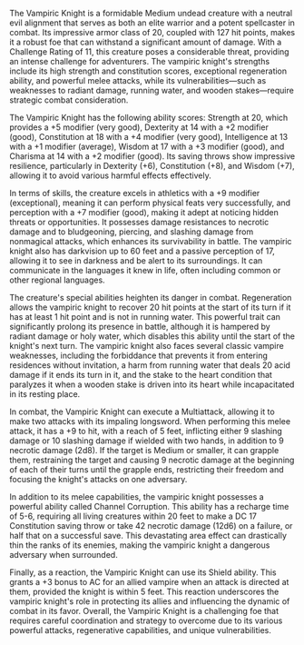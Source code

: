 The Vampiric Knight is a formidable Medium undead creature with a neutral evil alignment that serves as both an elite warrior and a potent spellcaster in combat. Its impressive armor class of 20, coupled with 127 hit points, makes it a robust foe that can withstand a significant amount of damage. With a Challenge Rating of 11, this creature poses a considerable threat, providing an intense challenge for adventurers. The vampiric knight's strengths include its high strength and constitution scores, exceptional regeneration ability, and powerful melee attacks, while its vulnerabilities—such as weaknesses to radiant damage, running water, and wooden stakes—require strategic combat consideration.

The Vampiric Knight has the following ability scores: Strength at 20, which provides a +5 modifier (very good), Dexterity at 14 with a +2 modifier (good), Constitution at 18 with a +4 modifier (very good), Intelligence at 13 with a +1 modifier (average), Wisdom at 17 with a +3 modifier (good), and Charisma at 14 with a +2 modifier (good). Its saving throws show impressive resilience, particularly in Dexterity (+6), Constitution (+8), and Wisdom (+7), allowing it to avoid various harmful effects effectively. 

In terms of skills, the creature excels in athletics with a +9 modifier (exceptional), meaning it can perform physical feats very successfully, and perception with a +7 modifier (good), making it adept at noticing hidden threats or opportunities. It possesses damage resistances to necrotic damage and to bludgeoning, piercing, and slashing damage from nonmagical attacks, which enhances its survivability in battle. The vampiric knight also has darkvision up to 60 feet and a passive perception of 17, allowing it to see in darkness and be alert to its surroundings. It can communicate in the languages it knew in life, often including common or other regional languages.

The creature's special abilities heighten its danger in combat. Regeneration allows the vampiric knight to recover 20 hit points at the start of its turn if it has at least 1 hit point and is not in running water. This powerful trait can significantly prolong its presence in battle, although it is hampered by radiant damage or holy water, which disables this ability until the start of the knight's next turn. The vampiric knight also faces several classic vampire weaknesses, including the forbiddance that prevents it from entering residences without invitation, a harm from running water that deals 20 acid damage if it ends its turn in it, and the stake to the heart condition that paralyzes it when a wooden stake is driven into its heart while incapacitated in its resting place.

In combat, the Vampiric Knight can execute a Multiattack, allowing it to make two attacks with its impaling longsword. When performing this melee attack, it has a +9 to hit, with a reach of 5 feet, inflicting either 9 slashing damage or 10 slashing damage if wielded with two hands, in addition to 9 necrotic damage (2d8). If the target is Medium or smaller, it can grapple them, restraining the target and causing 9 necrotic damage at the beginning of each of their turns until the grapple ends, restricting their freedom and focusing the knight's attacks on one adversary.

In addition to its melee capabilities, the vampiric knight possesses a powerful ability called Channel Corruption. This ability has a recharge time of 5-6, requiring all living creatures within 20 feet to make a DC 17 Constitution saving throw or take 42 necrotic damage (12d6) on a failure, or half that on a successful save. This devastating area effect can drastically thin the ranks of its enemies, making the vampiric knight a dangerous adversary when surrounded.

Finally, as a reaction, the Vampiric Knight can use its Shield ability. This grants a +3 bonus to AC for an allied vampire when an attack is directed at them, provided the knight is within 5 feet. This reaction underscores the vampiric knight's role in protecting its allies and influencing the dynamic of combat in its favor. Overall, the Vampiric Knight is a challenging foe that requires careful coordination and strategy to overcome due to its various powerful attacks, regenerative capabilities, and unique vulnerabilities.